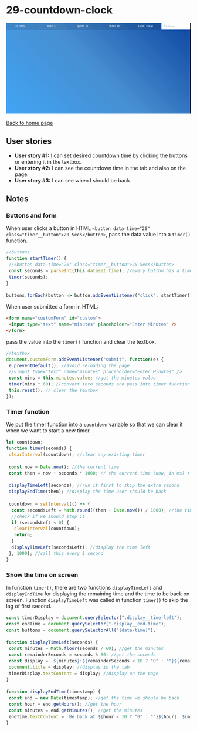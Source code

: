 # 29-countdown-clock

![demo gif](../images/countdownClock.gif)

[Back to home page](https://ming-yong.github.io/JS30/)

## User stories

- **User story #1:** I can set desired countdown time by clicking the buttons or entering it in the textbox.
- **User story #2:** I can see the countdown time in the tab and also on the page.
- **User story #3:** I can see when I should be back.

## Notes

### Buttons and form

When user clicks a button in HTML `<button data-time="20" class="timer__button">20 Secs</button>`, pass the data value into a `timer()` function.

```js
//buttons
function startTimer() {
 //<button data-time="20" class="timer__button">20 Secs</button>
 const seconds = parseInt(this.dataset.time); //every button has a time data
 timer(seconds);
}

buttons.forEach(button => button.addEventListener("click", startTimer));
```

When user submitted a form in HTML:

```html
<form name="customForm" id="custom">
 <input type="text" name="minutes" placeholder="Enter Minutes" />
</form>
```

pass the value into the `timer()` function and clear the textbox.

```js
//textbox
document.customForm.addEventListener("submit", function(e) {
 e.preventDefault(); //avoid reloading the page
 //<input type="text" name="minutes" placeholder="Enter Minutes" />
 const mins = this.minutes.value; //get the minutes value
 timer(mins * 60); //convert into seconds and pass into timer function
 this.reset(); // clear the textbox
});
```

### Timer function

We put the timer function into a `countdown` variable so that we can clear it when we want to start a new timer.

```js
let countdown;
function timer(seconds) {
 clearInterval(countdown); //clear any existing timer

 const now = Date.now(); //the current time
 const then = now + seconds * 1000; // the current time (now, in ms) + the time we want our timer to be

 displayTimeLeft(seconds); //run it first to skip the extra second
 displayEndTime(then); //display the time user should be back

 countdown = setInterval(() => {
  const secondsLeft = Math.round((then - Date.now()) / 1000); //the time that timer left
  //check if we should stop it
  if (secondsLeft < 0) {
   clearInterval(countdown);
   return;
  }
  displayTimeLeft(secondsLeft); //display the time left
 }, 1000); //call this every 1 second
}
```

### Show the time on screen

In function `timer()`, there are two functions `displayTimeLeft` and `displayEndTime` for displaying the remaining time and the time to be back on screen. Function `displayTimeLeft` was called in function `timer()` to skip the lag of first second.

```js
const timerDisplay = document.querySelector(".display__time-left");
const endTime = document.querySelector(".display__end-time");
const buttons = document.querySelectorAll("[data-time]");

function displayTimeLeft(seconds) {
 const minutes = Math.floor(seconds / 60); //get the minutes
 const remainderSeconds = seconds % 60; //get the seconds
 const display = `${minutes}:${remainderSeconds < 10 ? "0" : ""}${remainderSeconds}`; //padded 0
 document.title = display; //display in the tab
 timerDisplay.textContent = display; //display on the page
}

function displayEndTime(timestamp) {
 const end = new Date(timestamp); //get the time we should be back
 const hour = end.getHours(); //get the hour
 const minutes = end.getMinutes(); //get the minutes
 endTime.textContent = `Be back at ${hour < 10 ? "0" : ""}${hour}: ${minutes < 10 ? "0" : ""}${minutes}`; //padded 0
}
```
